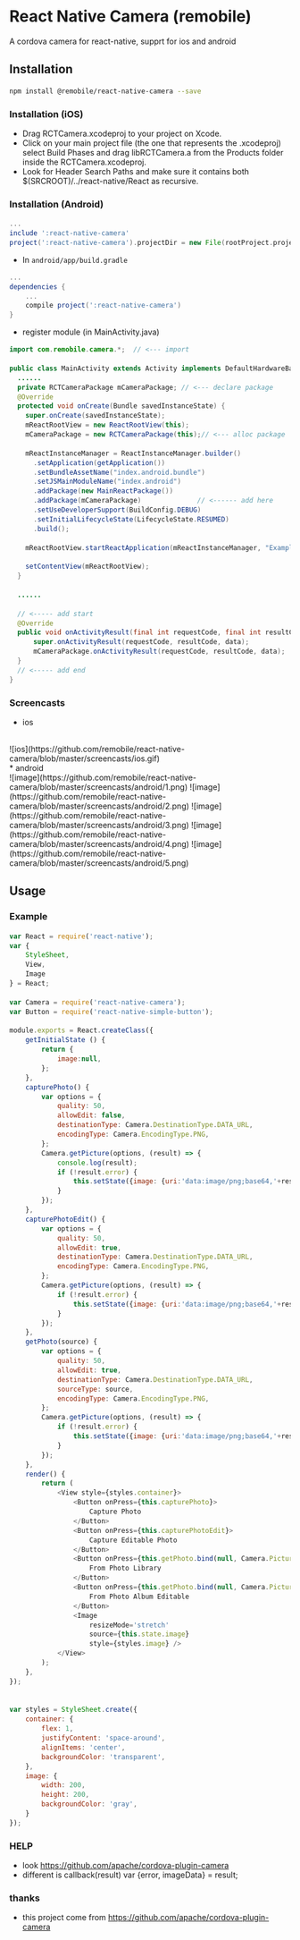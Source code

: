 # React Native Camera (remobile)
A cordova camera for react-native, supprt for ios and android

## Installation
```sh
npm install @remobile/react-native-camera --save
```
### Installation (iOS)
* Drag RCTCamera.xcodeproj to your project on Xcode.
* Click on your main project file (the one that represents the .xcodeproj) select Build Phases and drag libRCTCamera.a from the Products folder inside the RCTCamera.xcodeproj.
* Look for Header Search Paths and make sure it contains both $(SRCROOT)/../react-native/React as recursive.

### Installation (Android)
```gradle
...
include ':react-native-camera'
project(':react-native-camera').projectDir = new File(rootProject.projectDir, '../node_modules/react-native-camera/android')
```

* In `android/app/build.gradle`

```gradle
...
dependencies {
    ...
    compile project(':react-native-camera')
}
```

* register module (in MainActivity.java)

```java
import com.remobile.camera.*;  // <--- import

public class MainActivity extends Activity implements DefaultHardwareBackBtnHandler {
  ......
  private RCTCameraPackage mCameraPackage; // <--- declare package
  @Override
  protected void onCreate(Bundle savedInstanceState) {
    super.onCreate(savedInstanceState);
    mReactRootView = new ReactRootView(this);
    mCameraPackage = new RCTCameraPackage(this);// <--- alloc package

    mReactInstanceManager = ReactInstanceManager.builder()
      .setApplication(getApplication())
      .setBundleAssetName("index.android.bundle")
      .setJSMainModuleName("index.android")
      .addPackage(new MainReactPackage())
      .addPackage(mCameraPackage)              // <------ add here
      .setUseDeveloperSupport(BuildConfig.DEBUG)
      .setInitialLifecycleState(LifecycleState.RESUMED)
      .build();

    mReactRootView.startReactApplication(mReactInstanceManager, "ExampleRN", null);

    setContentView(mReactRootView);
  }

  ......

  // <----- add start
  @Override
  public void onActivityResult(final int requestCode, final int resultCode, final Intent data) {
      super.onActivityResult(requestCode, resultCode, data);
      mCameraPackage.onActivityResult(requestCode, resultCode, data);
  }
  // <----- add end
}
```

### Screencasts
* ios
<br>
![ios](https://github.com/remobile/react-native-camera/blob/master/screencasts/ios.gif)
<br>
* android
<br>
![image](https://github.com/remobile/react-native-camera/blob/master/screencasts/android/1.png)
![image](https://github.com/remobile/react-native-camera/blob/master/screencasts/android/2.png)
![image](https://github.com/remobile/react-native-camera/blob/master/screencasts/android/3.png)
![image](https://github.com/remobile/react-native-camera/blob/master/screencasts/android/4.png)
![image](https://github.com/remobile/react-native-camera/blob/master/screencasts/android/5.png)

## Usage

### Example
```js
var React = require('react-native');
var {
    StyleSheet,
    View,
    Image
} = React;

var Camera = require('react-native-camera');
var Button = require('react-native-simple-button');

module.exports = React.createClass({
    getInitialState () {
        return {
            image:null,
        };
    },
    capturePhoto() {
        var options = {
            quality: 50,
            allowEdit: false,
            destinationType: Camera.DestinationType.DATA_URL,
            encodingType: Camera.EncodingType.PNG,
        };
        Camera.getPicture(options, (result) => {
            console.log(result);
            if (!result.error) {
                this.setState({image: {uri:'data:image/png;base64,'+result.imageData}});
            }
        });
    },
    capturePhotoEdit() {
        var options = {
            quality: 50,
            allowEdit: true,
            destinationType: Camera.DestinationType.DATA_URL,
            encodingType: Camera.EncodingType.PNG,
        };
        Camera.getPicture(options, (result) => {
            if (!result.error) {
                this.setState({image: {uri:'data:image/png;base64,'+result.imageData}});
            }
        });
    },
    getPhoto(source) {
        var options = {
            quality: 50,
            allowEdit: true,
            destinationType: Camera.DestinationType.DATA_URL,
            sourceType: source,
            encodingType: Camera.EncodingType.PNG,
        };
        Camera.getPicture(options, (result) => {
            if (!result.error) {
                this.setState({image: {uri:'data:image/png;base64,'+result.imageData}});
            }
        });
    },
    render() {
        return (
            <View style={styles.container}>
                <Button onPress={this.capturePhoto}>
                    Capture Photo
                </Button>
                <Button onPress={this.capturePhotoEdit}>
                    Capture Editable Photo
                </Button>
                <Button onPress={this.getPhoto.bind(null, Camera.PictureSourceType.PHOTOLIBRARY)}>
                    From Photo Library
                </Button>
                <Button onPress={this.getPhoto.bind(null, Camera.PictureSourceType.SAVEDPHOTOALBUM)}>
                    From Photo Album Editable
                </Button>
                <Image
                    resizeMode='stretch'
                    source={this.state.image}
                    style={styles.image} />
            </View>
        );
    },
});


var styles = StyleSheet.create({
    container: {
        flex: 1,
        justifyContent: 'space-around',
        alignItems: 'center',
        backgroundColor: 'transparent',
    },
    image: {
        width: 200,
        height: 200,
        backgroundColor: 'gray',
    }
});
```

### HELP
* look https://github.com/apache/cordova-plugin-camera
* different is callback(result) var {error, imageData} = result;


### thanks
* this project come from https://github.com/apache/cordova-plugin-camera

